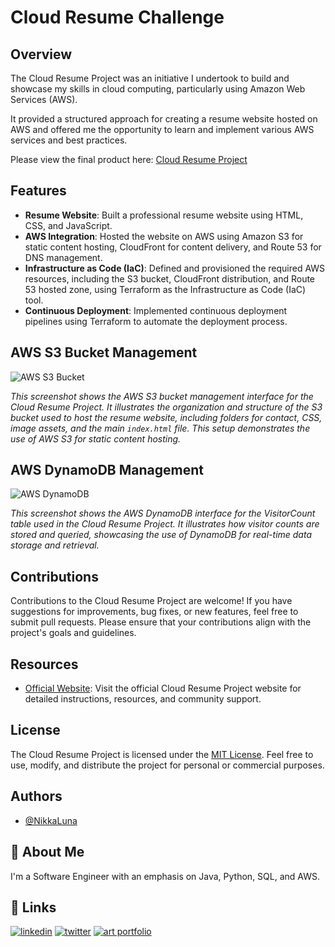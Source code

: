 # Cloud Resume Challenge

## Overview
The Cloud Resume Project was an initiative I undertook to build and showcase my skills in cloud computing, particularly using Amazon Web Services (AWS). 

It provided a structured approach for creating a resume website hosted on AWS and offered me the opportunity to learn and implement various AWS services and best practices.

Please view the final product here: [Cloud Resume Project](https://andreahayes-cloudresumechallenge.com)


## Features

- **Resume Website**: Built a professional resume website using HTML, CSS, and JavaScript.
- **AWS Integration**: Hosted the website on AWS using Amazon S3 for static content hosting, CloudFront for content delivery, and Route 53 for DNS management.
- **Infrastructure as Code (IaC)**: Defined and provisioned the required AWS resources, including the S3 bucket, CloudFront distribution, and Route 53 hosted zone, using Terraform as the Infrastructure as Code (IaC) tool.
- **Continuous Deployment**: Implemented continuous deployment pipelines using Terraform to automate the deployment process.


## AWS S3 Bucket Management

![AWS S3 Bucket](https://github.com/NikkaLuna/Cloud_Resume_Challenge/blob/main/S3.png)

*This screenshot shows the AWS S3 bucket management interface for the Cloud Resume Project. It illustrates the organization and structure of the S3 bucket used to host the resume website, including folders for contact, CSS, image assets, and the main `index.html` file. This setup demonstrates the use of AWS S3 for static content hosting.*

## AWS DynamoDB Management

![AWS DynamoDB](https://github.com/NikkaLuna/Cloud_Resume_Challenge/blob/main/DynamoDB.png)

*This screenshot shows the AWS DynamoDB interface for the VisitorCount table used in the Cloud Resume Project. It illustrates how visitor counts are stored and queried, showcasing the use of DynamoDB for real-time data storage and retrieval.*



## Contributions
Contributions to the Cloud Resume Project are welcome! If you have suggestions for improvements, bug fixes, or new features, feel free to submit pull requests. Please ensure that your contributions align with the project's goals and guidelines.

## Resources
- [Official Website](https://cloudresumechallenge.dev/): Visit the official Cloud Resume Project website for detailed instructions, resources, and community support.

## License
The Cloud Resume Project is licensed under the [MIT License](LICENSE). Feel free to use, modify, and distribute the project for personal or commercial purposes.


## Authors

- [@NikkaLuna](https://github.com/NikkaLuna)


## 🚀 About Me
I'm a Software Engineer with an emphasis on Java, Python, SQL, and AWS.  


## 🔗 Links
[![linkedin](https://img.shields.io/badge/linkedin-0A66C2?style=for-the-badge&logo=linkedin&logoColor=white)](https://www.linkedin.com/in/andrea-hayes-msml/)
[![twitter](https://img.shields.io/badge/twitter-1DA1F2?style=for-the-badge&logo=twitter&logoColor=white)](https://twitter.com/AHayes_Ninja_)
[![art portfolio](https://img.shields.io/badge/my_art-888?style=for-the-badge&logo=ko-fi&logoColor=white)](https://andreachristinehayes.wixsite.com/andreahayesart/)
